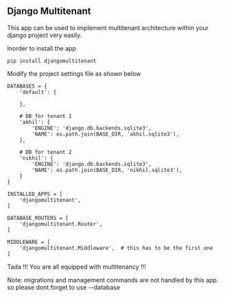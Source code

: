 ## Django Multitenant ##

This app can be used to implement multitenant architecture within your django project very easily.

Inorder to install the app


```
pip install djangomultitenant
```


Modify the project settings file as shown below


```
DATABASES = {
    'default': {

    },
    
    # DB for tenant 1
    'akhil': {
        'ENGINE': 'django.db.backends.sqlite3',
        'NAME': os.path.join(BASE_DIR, 'akhil.sqlite3'),
    },
    
    # DB for tenant 2
    'nikhil': {
        'ENGINE': 'django.db.backends.sqlite3',
        'NAME': os.path.join(BASE_DIR, 'nikhil.sqlite3'),
    }
}

INSTALLED_APPS = [
    'djangomultitenant',
]

DATABASE_ROUTERS = [
    'djangomultitenant.Router',
]

MIDDLEWARE = [
    'djangomultitenant.Middleware',  # this has to be the first one
]
```

Tada !!! You are all equipped with multitenancy !!!

Note: migrations and management commands are not handled by this app. so please dont forget to use --database 
